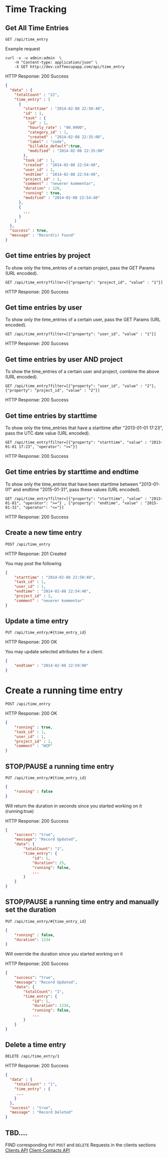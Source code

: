 # Time Tracking

## Get All Time Entries ##

`GET /api/time_entry`

Example request

```shell
curl -v -u admin:admin  \
    -H "Content-type: application/json" \
    -X GET http://dev.coffeecupapp.com/api/time_entry
```

HTTP Response: 200 Success

```json
{
  "data" : {
    "totalCount" : "22",
    "time_entry" : [
      {
        "starttime" : "2014-02-08 22:50:40",
        "id" : 1,
        "task" : {
          "id" : 1,
          "hourly_rate" : "90.9900",
          "category_id" : 1,
          "created" : "2014-02-08 22:35:00",
          "label" : "code",
          "billable_default":true,
          "modified" : "2014-02-08 22:35:00"
        },
        "task_id" : 1,
        "created" : "2014-02-08 22:54:40",
        "user_id" : 1,
        "endtime" : "2014-02-08 22:54:40",
        "project_id" : 1,
        "comment" : "neuerer kommentar",
        "duration" : 120,
        "running" : true,
        "modified" : "2014-02-08 22:54:40"
      },
      {
        ...
      }
    ]
  },
  "success" : true,
  "message" : "Record(s) Found"
}
```

## Get time entries by project ##
To show only the time_entries of a certain project, pass the GET Params (URL encoded).

`GET /api/time_entry?filter=[{"property": "project_id", "value" : "1"}]`

HTTP Response: 200 Success

## Get time entries by user ##
To show only the time_entries of a certain user, pass the GET Params (URL encoded).

`GET /api/time_entry?filter=[{"property": "user_id", "value" : "1"}]`

HTTP Response: 200 Success

## Get time entries by user AND project ##
To show the time_entries of a certain user and project, combine the above (URL encoded).

`GET /api/time_entry?filter=[{"property": "user_id", "value" : "2"},{"property": "project_id", "value" : "2"}]`

HTTP Response: 200 Success

## Get time entries by starttime ##
To show only the time_entries that have a starttime after "2013-01-01 17:23", pass the UTC date value (URL encoded).

`GET /api/time_entry?filter=[{"property": "starttime", "value" : "2013-01-01 17:23", "operator": ">="}]`

HTTP Response: 200 Success

## Get time entries by starttime and endtime ##
To show only the time_entries that have been starttime between "2013-01-01" and endtime "2015-01-31", pass these values (URL encoded).

`GET /api/time_entry?filter=[{"property": "starttime", "value" : "2013-01-01", "operator": ">="} , {"property": "endtime", "value" : "2015-01-31", "operator": "<="}]`

HTTP Response: 200 Success

## Create a new time entry ##

`POST /api/time_entry`

HTTP Response: 201 Created

You may post the following

```json
{
    "starttime" : "2014-02-08 22:50:40",
    "task_id" : 1,
    "user_id" : 1,
    "endtime" : "2014-02-08 22:54:40",
    "project_id" : 1,
    "comment" : "neuerer kommentar"
}
```

## Update a time entry ##

`PUT /api/time_entry/#{time_entry_id}`

HTTP Response: 200 OK

You may update selected attributes for a client.

```json
{
    "endtime" : "2014-02-08 22:59:00"
}
```

# Create a running time entry #

`POST /api/time_entry`

HTTP Response: 200 OK

```json
{
    "running" : true,
    "task_id" : 1,
    "user_id" : 1,
    "project_id" : 1,
    "comment" : "WIP"
}
```

## STOP/PAUSE a running time entry ##

`PUT /api/time_entry/#{time_entry_id}`

```json
{
    "running" : false
}
```

Will return the duration in seconds since you started working on it (running:true) 

HTTP Response: 200 Success

```json
{
    "success": "true",
    "message": "Record Updated",
    "data": {
        "totalCount": "1",
        "time_entry": {
            "id": 1,
            "duration": 25,
            "running": false,
            ...
        }
    }
}
```

## STOP/PAUSE a running time entry and manually set the duration ##

`PUT /api/time_entry/#{time_entry_id}`

```json
{
    "running" : false,
    "duration": 1234
}
```

Will override the duration since you started working on it 

HTTP Response: 200 Success

```json
{
    "success": "true",
    "message": "Record Updated",
    "data": {
        "totalCount": "1",
        "time_entry": {
            "id": 1,
            "duration": 1234,
            "running": false,
            ...
        }
    }
}
```

## Delete a time entry ##

`DELETE /api/time_entry/1`

HTTP Response: 200 Success

```json
{
  "data" : {
    "totalCount" : "1",
    "time_entry" : {
     ...
    }
  },
  "success" : "true",
  "message" : "Record Deleted"
}
```



## TBD.... ##
FIND corresponding `PUT` `POST` and `DELETE` Requests in the clients sections
 [Clients API](http://git.reppa.net/coffeecup/api_docs/blob/master/Sections/Clients.md)
 [Client-Contacts API](http://git.reppa.net/coffeecup/api_docs/blob/master/Sections/Clients%20Contacts.md)